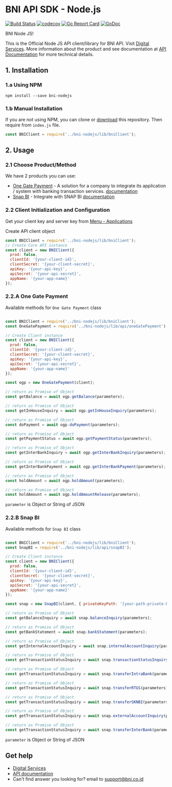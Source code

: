 BNI API SDK - Node.js
===============
[![Build Status](https://github.com/gin-gonic/gin/workflows/Run%20Tests/badge.svg?branch=master)](https://github.com/gin-gonic/gin/actions?query=branch%3Amaster)
[![codecov](https://codecov.io/gh/gin-gonic/gin/branch/master/graph/badge.svg)](https://codecov.io/gh/gin-gonic/gin)
[![Go Report Card](https://goreportcard.com/badge/github.com/gin-gonic/gin)](https://goreportcard.com/report/github.com/gin-gonic/gin)
[![GoDoc](https://pkg.go.dev/badge/github.com/gin-gonic/gin?status.svg)](https://pkg.go.dev/github.com/gin-gonic/gin?tab=doc)

BNI Node JS! 

This is the Official Node JS API client/library for BNI API. Visit [Digital Services](https://digitalservices.bni.co.id/en/). More information about the product and see documentation at [API Documentation](https://digitalservices.bni.co.id/documentation/public/en) for more technical details.

## 1. Installation

### 1.a Using NPM

```
npm install --save bni-nodejs
```

### 1.b Manual Installation

If you are not using NPM, you can clone or [download](https://github.com/bni-api/bni-nodejs/archive/refs/heads/main.zip) this repository.
Then require from `index.js` file.

```javascript
const BNIClient = require('../bni-nodejs/lib/bniClient');
```

## 2. Usage

### 2.1 Choose Product/Method

We have 2 products you can use:
- [One Gate Payment](#22A-snap) - A solution for a company to integrate its application / system with banking transaction services. [documentation](https://digitalservices.bni.co.id/en/api-one-gate-payment)
- [Snap BI](#22B-snap-redirect) - Integrate with SNAP BI [documentation](https://digitalservices.bni.co.id/en/api-one-gate-payment)


### 2.2 Client Initialization and Configuration

Get your client key and server key from [Menu - Applications](https://digitalservices.bni.co.id/en/profile-menu/apps)

Create API client object

```javascript
const BNIClient = require('../bni-nodejs/lib/bniClient');
// Create Core API instance
const client = new BNIClient({
  prod: false,
  clientId: '{your-client-id}',
  clientSecret: '{your-client-secret}',
  apiKey: '{your-api-key}',
  apiSecret: '{your-api-secret}',
  appName: '{your-app-name}'
});
```

### 2.2.A One Gate Payment

Available methods for `One Gate Payment` class
```javascript

const BNIClient = require('../bni-nodejs/lib/bniClient');
const OneGatePayment = require('../bni-nodejs/lib/api/oneGatePayment');

// Create Client instance
const client = new BNIClient({
  prod: false,
  clientId: '{your-client-id}',
  clientSecret: '{your-client-secret}',
  apiKey: '{your-api-key}',
  apiSecret: '{your-api-secret}',
  appName: '{your-app-name}'
});

const ogp = new OneGatePayment(client);

// return as Promise of Object
const getBalance = await ogp.getBalance(parameters);

// return as Promise of Object
const getInHouseInquiry = await ogp.getInHouseInquiry(parameters);

// return as Promise of Object
const doPayment = await ogp.doPayment(parameters);

// return as Promise of Object
const getPaymentStatus = await ogp.getPaymentStatus(parameters);

// return as Promise of Object
const getInterBankInquiry = await ogp.getInterBankInquiry(parameters);

// return as Promise of Object
const getInterBankPayment = await ogp.getInterBankPayment(parameters);

// return as Promise of Object
const holdAmount = await ogp.holdAmount(parameters);

// return as Promise of Object
const holdAmount = await ogp.holdAmountRelease(parameters);

```
`parameter` is Object or String of JSON

### 2.2.B Snap BI

Available methods for `Snap BI` class
```javascript

const BNIClient = require('../bni-nodejs/lib/bniClient');
const SnapBI = require('../bni-nodejs/lib/api/snapBI');

// Create Client instance
const client = new BNIClient({
  prod: false,
  clientId: '{your-client-id}',
  clientSecret: '{your-client-secret}',
  apiKey: '{your-api-key}',
  apiSecret: '{your-api-secret}',
  appName: '{your-app-name}'
});

const snap = new SnapBI(client, { privateKeyPath: '[your-path-private-key]', channelId: '{your-channel-id}' });

// return as Promise of Object
const getBalanceInquiry = await snap.balanceInquiry(parameters);

// return as Promise of Object
const getBankStatement = await snap.bankStatement(parameters);

// return as Promise of Object
const getInternalAccountInquiry = await snap.internalAccountInquiry(parameters);

// return as Promise of Object
const getTransactionStatusInquiry = await snap.transactionStatusInquiry(parameters);

// return as Promise of Object
const getTransactionStatusInquiry = await snap.transferIntraBank(parameters);

// return as Promise of Object
const getTransactionStatusInquiry = await snap.transferRTGS(parameters);

// return as Promise of Object
const getTransactionStatusInquiry = await snap.transferSKNBI(parameters);

// return as Promise of Object
const getTransactionStatusInquiry = await snap.externalAccountInquiry(parameters);

// return as Promise of Object
const getTransactionStatusInquiry = await snap.transferInterBank(parameters);

```
`parameter` is Object or String of JSON

## Get help

* [Digital Services](https://digitalservices.bni.co.id/en/)
* [API documentation](https://digitalservices.bni.co.id/documentation/public/en)
* Can't find answer you looking for? email to [support@bni.co.id](mailto:support@bni.co.id)